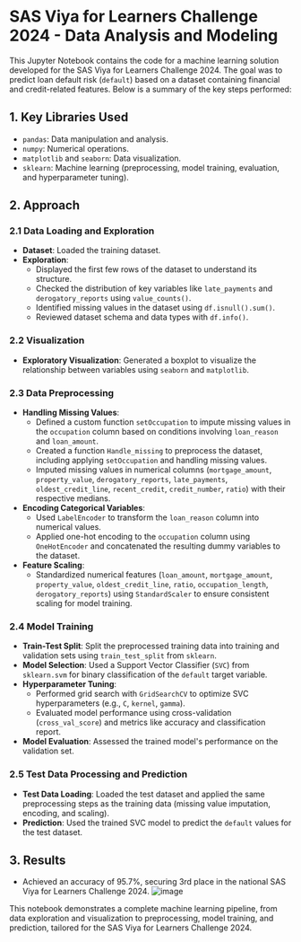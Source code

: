 # SAS Viya for Learners Challenge 2024 - Data Analysis and Modeling

This Jupyter Notebook contains the code for a machine learning solution developed for the SAS Viya for Learners Challenge 2024. The goal was to predict loan default risk (`default`) based on a dataset containing financial and credit-related features. Below is a summary of the key steps performed:

## 1. Key Libraries Used
- `pandas`: Data manipulation and analysis.
- `numpy`: Numerical operations.
- `matplotlib` and `seaborn`: Data visualization.
- `sklearn`: Machine learning (preprocessing, model training, evaluation, and hyperparameter tuning).

## 2. Approach

### 2.1 Data Loading and Exploration
- **Dataset**: Loaded the training dataset.
- **Exploration**:
  - Displayed the first few rows of the dataset to understand its structure.
  - Checked the distribution of key variables like `late_payments` and `derogatory_reports` using `value_counts()`.
  - Identified missing values in the dataset using `df.isnull().sum()`.
  - Reviewed dataset schema and data types with `df.info()`.

### 2.2 Visualization
- **Exploratory Visualization**: Generated a boxplot to visualize the relationship between variables using `seaborn` and `matplotlib`.

### 2.3 Data Preprocessing
- **Handling Missing Values**:
  - Defined a custom function `setOccupation` to impute missing values in the `occupation` column based on conditions involving `loan_reason` and `loan_amount`.
  - Created a function `Handle_missing` to preprocess the dataset, including applying `setOccupation` and handling missing values.
  - Imputed missing values in numerical columns (`mortgage_amount`, `property_value`, `derogatory_reports`, `late_payments`, `oldest_credit_line`, `recent_credit`, `credit_number`, `ratio`) with their respective medians.
- **Encoding Categorical Variables**:
  - Used `LabelEncoder` to transform the `loan_reason` column into numerical values.
  - Applied one-hot encoding to the `occupation` column using `OneHotEncoder` and concatenated the resulting dummy variables to the dataset.
- **Feature Scaling**:
  - Standardized numerical features (`loan_amount`, `mortgage_amount`, `property_value`, `oldest_credit_line`, `ratio`, `occupation_length`, `derogatory_reports`) using `StandardScaler` to ensure consistent scaling for model training.

### 2.4 Model Training
- **Train-Test Split**: Split the preprocessed training data into training and validation sets using `train_test_split` from `sklearn`.
- **Model Selection**: Used a Support Vector Classifier (`SVC`) from `sklearn.svm` for binary classification of the `default` target variable.
- **Hyperparameter Tuning**:
  - Performed grid search with `GridSearchCV` to optimize SVC hyperparameters (e.g., `C`, `kernel`, `gamma`).
  - Evaluated model performance using cross-validation (`cross_val_score`) and metrics like accuracy and classification report.
- **Model Evaluation**: Assessed the trained model's performance on the validation set.

### 2.5 Test Data Processing and Prediction
- **Test Data Loading**: Loaded the test dataset and applied the same preprocessing steps as the training data (missing value imputation, encoding, and scaling).
- **Prediction**: Used the trained SVC model to predict the `default` values for the test dataset.

## 3. Results
- Achieved an accuracy of 95.7%, securing 3rd place in the national SAS Viya for Learners Challenge 2024.
![image](https://github.com/user-attachments/assets/8fcffb26-500b-4494-9ee8-11a3e09a683d)


This notebook demonstrates a complete machine learning pipeline, from data exploration and visualization to preprocessing, model training, and prediction, tailored for the SAS Viya for Learners Challenge 2024.
